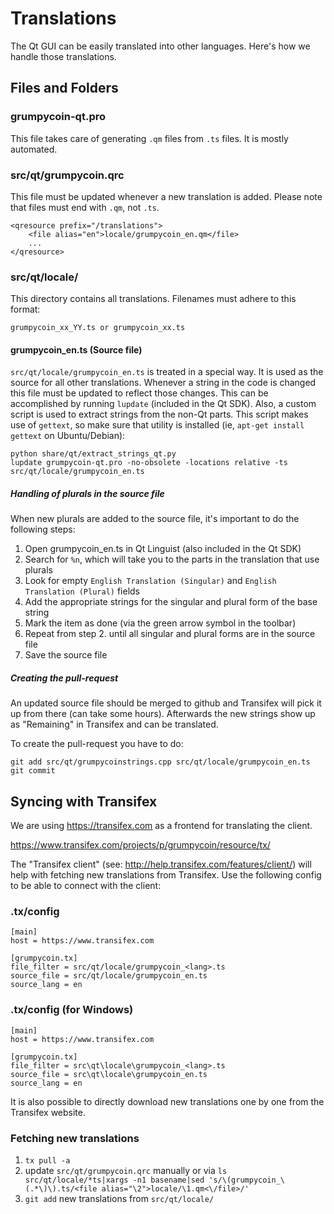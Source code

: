Translations
============

The Qt GUI can be easily translated into other languages. Here's how we
handle those translations.

Files and Folders
-----------------

### grumpycoin-qt.pro

This file takes care of generating `.qm` files from `.ts` files. It is mostly
automated.

### src/qt/grumpycoin.qrc

This file must be updated whenever a new translation is added. Please note that
files must end with `.qm`, not `.ts`.

    <qresource prefix="/translations">
        <file alias="en">locale/grumpycoin_en.qm</file>
        ...
    </qresource>

### src/qt/locale/

This directory contains all translations. Filenames must adhere to this format:

    grumpycoin_xx_YY.ts or grumpycoin_xx.ts

#### grumpycoin_en.ts (Source file)

`src/qt/locale/grumpycoin_en.ts` is treated in a special way. It is used as the
source for all other translations. Whenever a string in the code is changed
this file must be updated to reflect those changes. This can be accomplished
by running `lupdate` (included in the Qt SDK). Also, a custom script is used
to extract strings from the non-Qt parts. This script makes use of `gettext`,
so make sure that utility is installed (ie, `apt-get install gettext` on 
Ubuntu/Debian):

    python share/qt/extract_strings_qt.py
    lupdate grumpycoin-qt.pro -no-obsolete -locations relative -ts src/qt/locale/grumpycoin_en.ts
    
##### Handling of plurals in the source file

When new plurals are added to the source file, it's important to do the following steps:

1. Open grumpycoin_en.ts in Qt Linguist (also included in the Qt SDK)
2. Search for `%n`, which will take you to the parts in the translation that use plurals
3. Look for empty `English Translation (Singular)` and `English Translation (Plural)` fields
4. Add the appropriate strings for the singular and plural form of the base string
5. Mark the item as done (via the green arrow symbol in the toolbar)
6. Repeat from step 2. until all singular and plural forms are in the source file
7. Save the source file

##### Creating the pull-request

An updated source file should be merged to github and Transifex will pick it
up from there (can take some hours). Afterwards the new strings show up as "Remaining"
in Transifex and can be translated.

To create the pull-request you have to do:

    git add src/qt/grumpycoinstrings.cpp src/qt/locale/grumpycoin_en.ts
    git commit

Syncing with Transifex
----------------------

We are using https://transifex.com as a frontend for translating the client.

https://www.transifex.com/projects/p/grumpycoin/resource/tx/

The "Transifex client" (see: http://help.transifex.com/features/client/)
will help with fetching new translations from Transifex. Use the following
config to be able to connect with the client:

### .tx/config

    [main]
    host = https://www.transifex.com

    [grumpycoin.tx]
    file_filter = src/qt/locale/grumpycoin_<lang>.ts
    source_file = src/qt/locale/grumpycoin_en.ts
    source_lang = en
    
### .tx/config (for Windows)

    [main]
    host = https://www.transifex.com

    [grumpycoin.tx]
    file_filter = src\qt\locale\grumpycoin_<lang>.ts
    source_file = src\qt\locale\grumpycoin_en.ts
    source_lang = en

It is also possible to directly download new translations one by one from the Transifex website.

### Fetching new translations

1. `tx pull -a`
2. update `src/qt/grumpycoin.qrc` manually or via
   `ls src/qt/locale/*ts|xargs -n1 basename|sed 's/\(grumpycoin_\(.*\)\).ts/<file alias="\2">locale/\1.qm<\/file>/'`
3. `git add` new translations from `src/qt/locale/`
